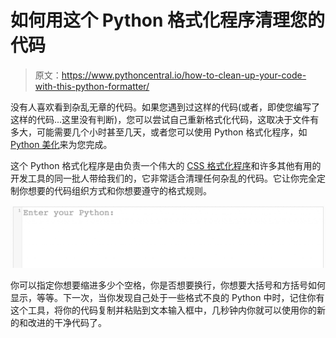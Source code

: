 # 如何用这个 Python 格式化程序清理您的代码

> 原文：<https://www.pythoncentral.io/how-to-clean-up-your-code-with-this-python-formatter/>

没有人喜欢看到杂乱无章的代码。如果您遇到过这样的代码(或者，即使您编写了这样的代码...这里没有判断)，您可以尝试自己重新格式化代码，这取决于文件有多大，可能需要几个小时甚至几天，或者您可以使用 Python 格式化程序，如 [Python 美化](http://www.cleancss.com/python-beautify/)来为您完成。

这个 Python 格式化程序是由负责一个伟大的 [CSS 格式化程序](https://www.cleancss.com/css-beautify/?_ga=1.125810573.681297547.1482182874)和许多其他有用的开发工具的同一批人带给我们的，它非常适合清理任何杂乱的代码。它让你完全定制你想要的代码组织方式和你想要遵守的格式规则。

[![screen-shot-2016-12-19-at-4-34-10-pm](img/4cfc03530de3725041922149d1458d57.png)](http://www.cleancss.com/python-beautify/)

你可以指定你想要缩进多少个空格，你是否想要换行，你想要大括号和方括号如何显示，等等。下一次，当你发现自己处于一些格式不良的 Python 中时，记住你有这个工具，将你的代码复制并粘贴到文本输入框中，几秒钟内你就可以使用你的新的和改进的干净代码了。